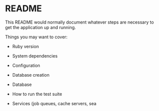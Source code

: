# README

This README would normally document whatever steps are necessary to get the
application up and running.

Things you may want to cover:

* Ruby version

* System dependencies

* Configuration

* Database creation

* Database

* How to run the test suite

* Services (job queues, cache servers, sea
